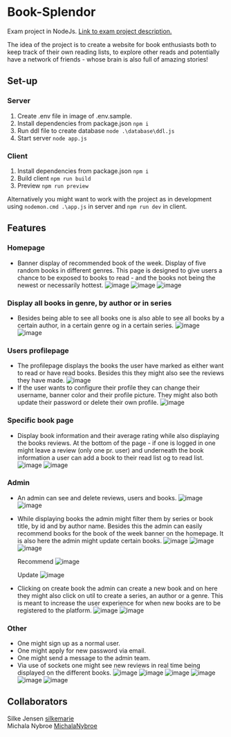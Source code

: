 # Book-Splendor
Exam project in NodeJs.
[Link to exam project description.](https://docs.google.com/document/d/1j1CeNNemhCCEhuVvSgk5E1cxRZFJT5AY8TkRGTp2428/edit#)

The idea of the project is to create a website for book enthusiasts both to keep track of their own reading lists, to explore other reads and potentially have a network of friends - whose brain is also full of amazing stories!

## Set-up

### Server
1. Create .env file in image of .env.sample.
2. Install dependencies from package.json `npm i`
3. Run ddl file to create database `node .\database\ddl.js`
4. Start server `node app.js`

### Client
1. Install dependencies from package.json `npm i`
2. Build client `npm run build`
3. Preview `npm run preview`

Alternatively you might want to work with the project as in development using `nodemon.cmd .\app.js` in server and `npm run dev` in client.

## Features

### Homepage
- Banner display of recommended book of the week. Display of five random books in different genres. This page is designed to give users a chance to be exposed to books to read - and the books not being the newest or necessarily hottest.
![image](https://user-images.githubusercontent.com/82261201/214863665-e64ee497-c53b-493c-b234-bef96345cc66.png)
![image](https://user-images.githubusercontent.com/82261201/214863875-6c4aadc3-be94-4042-af16-56caa194cc36.png)
![image](https://user-images.githubusercontent.com/82261201/214081452-45d2246f-229c-4698-8ddd-8c772a34f439.png)
 
### Display all books in genre, by author or in series
- Besides being able to see all books one is also able to see all books by a certain author, in a certain genre og in a certain series.
![image](https://user-images.githubusercontent.com/82261201/214864022-a4bcf553-2b67-4906-9445-9c0c5f82454b.png)
 ![image](https://user-images.githubusercontent.com/82261201/214083054-081e07b7-e47d-49db-969f-7c9741f7e0be.png)

### Users profilepage
- The profilepage displays the books the user have marked as either want to read or have read books. Besides this they might also see the reviews they have made.
  ![image](https://user-images.githubusercontent.com/82261201/214864638-e8632814-9719-444e-82b4-40c0a22c0cc3.png)
- If the user wants to configure their profile they can change their username, banner color and their profile picture. They might also both update their password or delete their own profile.
  ![image](https://user-images.githubusercontent.com/82261201/214864776-fb67ecb9-0283-4ade-9f3d-58d849f04276.png)

### Specific book page
- Display book information and their average rating while also displaying the books reviews. At the bottom of the page - if one is logged in one might leave a review (only one pr. user) and underneath the book information a user can add a book to their read list og to read list.
  ![image](https://user-images.githubusercontent.com/82261201/214865451-ed670ac1-7756-4b06-b7b3-3781f6faff68.png)
  ![image](https://user-images.githubusercontent.com/82261201/214864929-ae1b1818-2f43-4e85-bfba-5f1cfbaa212f.png)

### Admin
- An admin can see and delete reviews, users and books.
  ![image](https://user-images.githubusercontent.com/82261201/214865635-57b5bd90-c182-4ede-8410-856af4f372f6.png)
  ![image](https://user-images.githubusercontent.com/82261201/214865742-c4fd486b-d17e-483f-a346-ffdf4a60d578.png)
- While displaying books the admin might filter them by series or book title, by id and by author name. Besides this the admin can easily recommend books for the book of the week banner on the homepage. It is also here the admin might update certain books.
  ![image](https://user-images.githubusercontent.com/82261201/214865902-24f56df7-95b1-4894-958c-71a5b568d9bf.png)
  ![image](https://user-images.githubusercontent.com/82261201/214866044-558c6df5-3a99-488f-a3ae-839833023018.png)
  ![image](https://user-images.githubusercontent.com/82261201/214866118-9399172d-d6ef-4468-a2b9-7b81866e5c7b.png)
  
  Recommend
  ![image](https://user-images.githubusercontent.com/82261201/214866463-f94c25c7-8874-4a92-9b16-15dcd86bfa62.png)

  
  Update
  ![image](https://user-images.githubusercontent.com/82261201/214866344-17055bea-b488-4d31-870d-5558e61ae222.png)

- Clicking on create book the admin can create a new book and on here they might also click on util to create a series, an author or a genre. This is meant to increase the user experience for when new books are to be registered to the platform.
  ![image](https://user-images.githubusercontent.com/82261201/214866698-8bc06999-24e2-4029-bbc1-ebc9d750de6d.png)
  ![image](https://user-images.githubusercontent.com/82261201/214866877-eafc83ae-ed50-4829-8e41-150381945daa.png)


### Other
- One might sign up as a normal user.
- One might apply for new password via email.
- One might send a message to the admin team.
- Via use of sockets one might see new reviews in real time being displayed on the different books.
![image](https://user-images.githubusercontent.com/82261201/214866968-0c5937e0-d646-4ce9-ad9f-0e286aac02fb.png)
![image](https://user-images.githubusercontent.com/82261201/214867049-6ff9c60c-a364-4665-9384-26fc953b4deb.png)
![image](https://user-images.githubusercontent.com/82261201/214867140-c0787b07-cc3e-4fb2-8e05-a532d38efec9.png)
![image](https://user-images.githubusercontent.com/82261201/214864228-79841c5c-25ad-466a-bdb3-983fc94a0431.png)
![image](https://user-images.githubusercontent.com/82261201/214867924-2de79fb1-dbd6-4f5f-87a4-ad9fdc9ca9bd.png)
![image](https://user-images.githubusercontent.com/82261201/214868002-3738ff9a-5a8f-459c-ab14-25ce00cac785.png)


## Collaborators
Silke Jensen [silkemarie](https://github.com/silkemarie)  
Michala Nybroe [MichalaNybroe](https://github.com/MichalaNybroe)  

